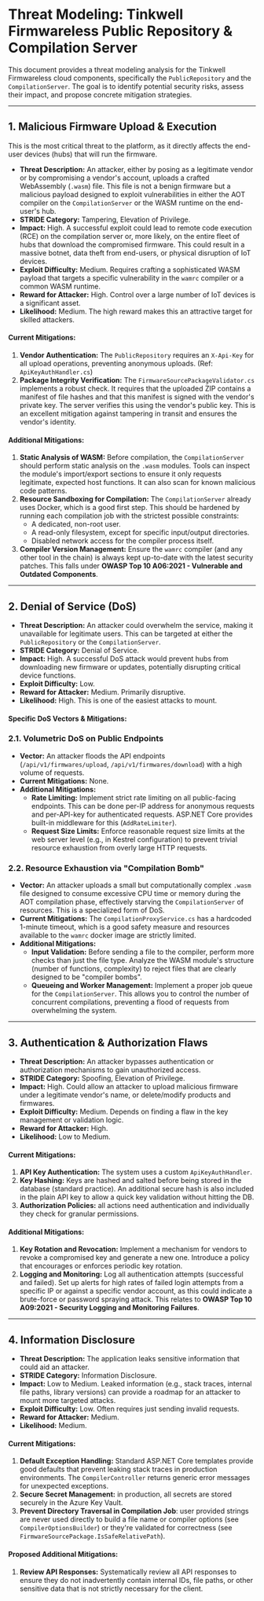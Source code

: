 # Threat Modeling: Tinkwell Firmwareless Public Repository & Compilation Server

This document provides a threat modeling analysis for the Tinkwell Firmwareless cloud components, specifically the `PublicRepository` and the `CompilationServer`. The goal is to identify potential security risks, assess their impact, and propose concrete mitigation strategies.

---

## 1. Malicious Firmware Upload & Execution

This is the most critical threat to the platform, as it directly affects the end-user devices (hubs) that will run the firmware.

- **Threat Description:** An attacker, either by posing as a legitimate vendor or by compromising a vendor's account, uploads a crafted WebAssembly (`.wasm`) file. This file is not a benign firmware but a malicious payload designed to exploit vulnerabilities in either the AOT compiler on the `CompilationServer` or the WASM runtime on the end-user's hub.
- **STRIDE Category:** Tampering, Elevation of Privilege.
- **Impact:** High. A successful exploit could lead to remote code execution (RCE) on the compilation server or, more likely, on the entire fleet of hubs that download the compromised firmware. This could result in a massive botnet, data theft from end-users, or physical disruption of IoT devices.
- **Exploit Difficulty:** Medium. Requires crafting a sophisticated WASM payload that targets a specific vulnerability in the `wamrc` compiler or a common WASM runtime.
- **Reward for Attacker:** High. Control over a large number of IoT devices is a significant asset.
- **Likelihood:** Medium. The high reward makes this an attractive target for skilled attackers.

#### Current Mitigations:
1.  **Vendor Authentication:** The `PublicRepository` requires an `X-Api-Key` for all upload operations, preventing anonymous uploads. (Ref: `ApiKeyAuthHandler.cs`)
2.  **Package Integrity Verification:** The `FirmwareSourcePackageValidator.cs` implements a robust check. It requires that the uploaded ZIP contains a manifest of file hashes and that this manifest is signed with the vendor's private key. The server verifies this using the vendor's public key. This is an excellent mitigation against tampering in transit and ensures the vendor's identity.

#### Additional Mitigations:
1.  **Static Analysis of WASM:** Before compilation, the `CompilationServer` should perform static analysis on the `.wasm` modules. Tools can inspect the module's import/export sections to ensure it only requests legitimate, expected host functions. It can also scan for known malicious code patterns.
2.  **Resource Sandboxing for Compilation:** The `CompilationServer` already uses Docker, which is a good first step. This should be hardened by running each compilation job with the strictest possible constraints:
    - A dedicated, non-root user.
    - A read-only filesystem, except for specific input/output directories.
    - Disabled network access for the compiler process itself.
3.  **Compiler Version Management:** Ensure the `wamrc` compiler (and any other tool in the chain) is always kept up-to-date with the latest security patches. This falls under **OWASP Top 10 A06:2021 - Vulnerable and Outdated Components**.

---

## 2. Denial of Service (DoS)

- **Threat Description:** An attacker could overwhelm the service, making it unavailable for legitimate users. This can be targeted at either the `PublicRepository` or the `CompilationServer`.
- **STRIDE Category:** Denial of Service.
- **Impact:** High. A successful DoS attack would prevent hubs from downloading new firmware or updates, potentially disrupting critical device functions.
- **Exploit Difficulty:** Low.
- **Reward for Attacker:** Medium. Primarily disruptive.
- **Likelihood:** High. This is one of the easiest attacks to mount.

#### Specific DoS Vectors & Mitigations:

### 2.1. Volumetric DoS on Public Endpoints
- **Vector:** An attacker floods the API endpoints (`/api/v1/firmwares/upload`, `/api/v1/firmwares/download`) with a high volume of requests.
- **Current Mitigations:** None.
- **Additional Mitigations:**
    - **Rate Limiting:** Implement strict rate limiting on all public-facing endpoints. This can be done per-IP address for anonymous requests and per-API-key for authenticated requests. ASP.NET Core provides built-in middleware for this (`AddRateLimiter`).
    - **Request Size Limits:** Enforce reasonable request size limits at the web server level (e.g., in Kestrel configuration) to prevent trivial resource exhaustion from overly large HTTP requests.

### 2.2. Resource Exhaustion via "Compilation Bomb"
- **Vector:** An attacker uploads a small but computationally complex `.wasm` file designed to consume excessive CPU time or memory during the AOT compilation phase, effectively starving the `CompilationServer` of resources. This is a specialized form of DoS.
- **Current Mitigations:** The `CompilationProxyService.cs` has a hardcoded 1-minute timeout, which is a good safety measure and resources available to the `wamrc` docker image are strictly limited.
- **Additional Mitigations:**
    - **Input Validation:** Before sending a file to the compiler, perform more checks than just the file type. Analyze the WASM module's structure (number of functions, complexity) to reject files that are clearly designed to be "compiler bombs".
    - **Queueing and Worker Management:** Implement a proper job queue for the `CompilationServer`. This allows you to control the number of concurrent compilations, preventing a flood of requests from overwhelming the system.

---

## 3. Authentication & Authorization Flaws

- **Threat Description:** An attacker bypasses authentication or authorization mechanisms to gain unauthorized access.
- **STRIDE Category:** Spoofing, Elevation of Privilege.
- **Impact:** High. Could allow an attacker to upload malicious firmware under a legitimate vendor's name, or delete/modify products and firmwares.
- **Exploit Difficulty:** Medium. Depends on finding a flaw in the key management or validation logic.
- **Reward for Attacker:** High.
- **Likelihood:** Low to Medium.

#### Current Mitigations:
1.  **API Key Authentication:** The system uses a custom `ApiKeyAuthHandler`.
2.  **Key Hashing:** Keys are hashed and salted before being stored in the database (standard practice). An additional secure hash is also included in the plain API key to allow a quick key validation without hitting the DB.
3.  **Authorization Policies:** all actions need authentication and individually they check for granular permissions.

#### Additional Mitigations:
1.  **Key Rotation and Revocation:** Implement a mechanism for vendors to revoke a compromised key and generate a new one. Introduce a policy that encourages or enforces periodic key rotation.
2.  **Logging and Monitoring:** Log all authentication attempts (successful and failed). Set up alerts for high rates of failed login attempts from a specific IP or against a specific vendor account, as this could indicate a brute-force or password spraying attack. This relates to **OWASP Top 10 A09:2021 - Security Logging and Monitoring Failures**.

---

## 4. Information Disclosure

- **Threat Description:** The application leaks sensitive information that could aid an attacker.
- **STRIDE Category:** Information Disclosure.
- **Impact:** Low to Medium. Leaked information (e.g., stack traces, internal file paths, library versions) can provide a roadmap for an attacker to mount more targeted attacks.
- **Exploit Difficulty:** Low. Often requires just sending invalid requests.
- **Reward for Attacker:** Medium.
- **Likelihood:** Medium.

#### Current Mitigations:
1.  **Default Exception Handling:** Standard ASP.NET Core templates provide good defaults that prevent leaking stack traces in production environments. The `CompilerController` returns generic error messages for unexpected exceptions.
2. **Secure Secret Management:** in production, all secrets are stored securely in the Azure Key Vault.
3. **Prevent Directory Traversal in Compilation Job**: user provided strings are never used directly to build a file name or compiler options (see `CompilerOptionsBuilder`) or they're validated for correctness (see `FirmwareSourcePackage.IsSafeRelativePath`).

#### Proposed Additional Mitigations:
1.  **Review API Responses:** Systematically review all API responses to ensure they do not inadvertently contain internal IDs, file paths, or other sensitive data that is not strictly necessary for the client.
